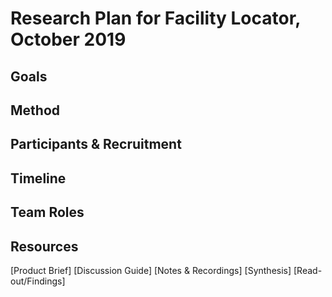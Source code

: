 # Research Plan for Facility Locator, October 2019

## Goals

## Method

## Participants & Recruitment

## Timeline

## Team Roles

## Resources

[Product Brief]
[Discussion Guide]
[Notes & Recordings]
[Synthesis]
[Read-out/Findings]
